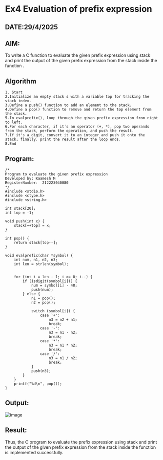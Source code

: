 # Ex4 Evaluation of prefix expression
## DATE:29/4/2025
## AIM:
To write a C function to evaluate the given prefix expression using stack and print the output of the given prefix expression from the stack inside the function . 

## Algorithm
```
1. Start
2.Initialize an empty stack s with a variable top for tracking the stack index.
3.Define a push() function to add an element to the stack.
4.Define a pop() function to remove and return the top element from the stack.
5.In evalprefix(), loop through the given prefix expression from right to left.
6.For each character, if it’s an operator (+, *), pop two operands from the stack, perform the operation, and push the result.
7.If it's a digit, convert it to an integer and push it onto the stack; finally, print the result after the loop ends.
8.End

```  

## Program:
```
/*
Program to evaluate the given prefix expression
Developed by: Kaamesh M
RegisterNumber:  212223040080
*/
#include <stdio.h>
#include <ctype.h>
#include <string.h>

int stack[20];
int top = -1;

void push(int x) {
    stack[++top] = x;
}

int pop() {
    return stack[top--];
}

void evalprefix(char *symbol) {
    int num, n1, n2, n3;
    int len = strlen(symbol);


    for (int i = len - 1; i >= 0; i--) {
        if (isdigit(symbol[i])) {
            num = symbol[i] - 48; 
            push(num);
        } else {
            n1 = pop();
            n2 = pop();

            switch (symbol[i]) {
                case '+':
                    n3 = n2 + n1;
                    break;
                case '-':
                    n3 = n1 - n2;
                    break;
                case '*':
                    n3 = n1 * n2;
                    break;
                case '/':
                    n3 = n1 / n2;
                    break;
            }
            push(n3);
        }
    }
    printf("%d\n", pop()); 
}
```

## Output:

![image](https://github.com/user-attachments/assets/98c230d3-2e9c-4157-ad37-40519e5219cd)


## Result:
Thus, the C program to evaluate the prefix expression using stack and print the output of the given prefix expression from the stack inside the function is implemented successfully.
